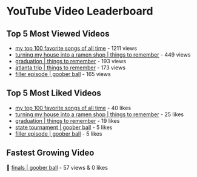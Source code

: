 # YouTube Video Leaderboard

## Top 5 Most Viewed Videos
- [my top 100 favorite songs of all time](https://youtu.be/zYnjnriU374) - 1211 views
- [turning my house into a ramen shop | things to remember](https://youtu.be/RBDZBPQs_fI) - 449 views
- [graduation | things to remember](https://youtu.be/l2r22Se8iw4) - 193 views
- [atlanta trip | things to remember](https://youtu.be/aROtkPs8i34) - 173 views
- [filler episode | goober ball](https://youtu.be/LVjDQdm-PFc) - 165 views

## Top 5 Most Liked Videos
- [my top 100 favorite songs of all time](https://youtu.be/zYnjnriU374) - 40 likes
- [turning my house into a ramen shop | things to remember](https://youtu.be/RBDZBPQs_fI) - 25 likes
- [graduation | things to remember](https://youtu.be/l2r22Se8iw4) - 19 likes
- [state tournament | goober ball](https://youtu.be/Ci5MFGdfzOE) - 5 likes
- [filler episode | goober ball](https://youtu.be/LVjDQdm-PFc) - 5 likes

## Fastest Growing Video
🔹 [finals | goober ball](https://youtu.be/srDTP8KR9QE) - 57 views & 0 likes
